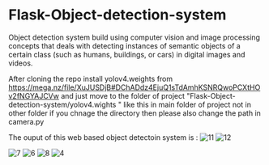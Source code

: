 # Flask-Object-detection-system
Object detection system build using computer vision and image processing concepts that deals with detecting instances of semantic objects of a certain class (such as humans, buildings, or cars) in digital images and videos.


After cloning the repo install yolov4.weights from  https://mega.nz/file/XuJUSDjB#DChADdz4EjuQ1sTdAmhKSNRQwoPCXtHOv2fNGYAJCVw and just move to the folder of project 
"Flask-Object-detection-system/yolov4.wights " like this in main folder of project not in other folder if you chnage the directory then please also change the path in camera.py


The ouput of this web based object detectoin system is : 
![11](https://user-images.githubusercontent.com/70086773/127762855-313dd503-2b54-4914-9165-590fd1067545.PNG)
![12](https://user-images.githubusercontent.com/70086773/127762857-16a192d7-d713-4233-9caf-68f96cb2b3c5.PNG)

![7](https://user-images.githubusercontent.com/70086773/127762864-8959a290-860e-44a9-b466-7db91d3f228e.jpg)
![6](https://user-images.githubusercontent.com/70086773/127762865-1249619c-6f01-4e24-848f-29954b688522.jpg)
![8](https://user-images.githubusercontent.com/70086773/127762867-41953071-bdc0-4a38-be33-0a8c66459063.jpg)
![4](https://user-images.githubusercontent.com/70086773/127762871-58ef1880-4b2f-4fec-b96c-ef630acd2315.jpg)


